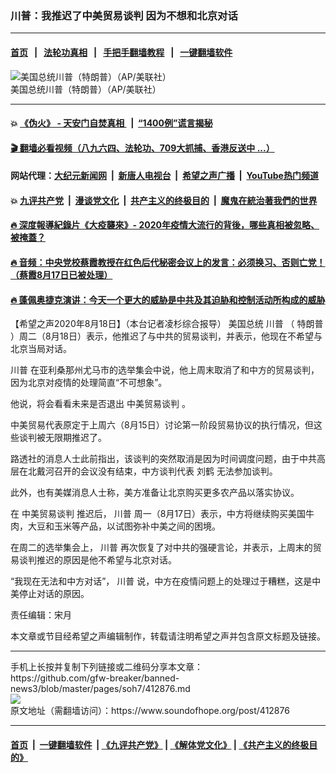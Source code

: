 ### 川普：我推迟了中美贸易谈判 因为不想和北京对话
------------------------

#### [首页](https://github.com/gfw-breaker/banned-news3/blob/master/README.md) &nbsp;&nbsp;|&nbsp;&nbsp; [法轮功真相](https://github.com/begood0513/basic/blob/master/README.md)  &nbsp;&nbsp;|&nbsp;&nbsp; [手把手翻墙教程](https://github.com/gfw-breaker/guides/wiki)  &nbsp;&nbsp;|&nbsp;&nbsp; [一键翻墙软件](https://github.com/gfw-breaker/nogfw/blob/master/README.md)  



<div><img alt="美国总统川普（特朗普）（AP/美联社）" src="https://img.soundofhope.org/2020-08/22221-1597794480287.jpeg"/>
<br/><figcaption class="caption">
 美国总统川普（特朗普）（AP/美联社）
</figcaption></div><hr/>

#### 💥 [《伪火》 - 天安门自焚真相 ](http://141.164.51.119:10000/videos/blog/weihuo.html)&nbsp; |&nbsp; [“1400例”谎言揭秘  ](http://141.164.51.119:10000/videos/blog/jiexi1400.html)

#### [ 🎬  翻墙必看视频（八九六四、法轮功、709大抓捕、香港反送中 ...）](https://github.com/gfw-breaker/links/blob/master/banned.md)

#### 网站代理：[大纪元新闻网](http://167.172.10.89:10080/gb/) &nbsp;|&nbsp; [新唐人电视台](http://167.172.10.89:8808/gb/) &nbsp;|&nbsp; [希望之声广播](http://167.172.10.89/radio.html) &nbsp;|&nbsp; [YouTube热门频道](http://158.247.203.241/youtube.html)

#### 💥 [九评共产党](http://141.164.51.119:10000/videos/res/jiuping/)&nbsp; |&nbsp; [漫谈党文化](http://141.164.51.119:10000/videos/res/mtdwh/)&nbsp; |&nbsp; [共产主义的终极目的](http://141.164.51.119:10000/videos/res/zjmd/)&nbsp; |&nbsp; [魔鬼在統治著我們的世界](http://141.164.51.119:10000/videos/res/TheSpecter/)  

#### [ 🔥  深度報導紀錄片《大疫襲來》- 2020年疫情大流行的背後，哪些真相被忽略、被掩蓋？](http://141.164.51.119:10000/videos/news/../corona/index.html)

#### [ 🔥  音频：中央党校蔡霞教授在红色后代秘密会议上的发言：必须换习、否则亡党！（蔡霞8月17日已被处理）](http://141.164.51.119:10000/videos/news/caixia.html)

#### [ 🔥  蓬佩奥捷克演讲：今天一个更大的威胁是中共及其迫胁和控制活动所构成的威胁](http://141.164.51.119:10000/videos/news/pompeo6.html)

<div><div class="Content__Wrapper sc-1bvya0-0 grZQxZ">
 <p class="meta-top">
  <span class="meta">
   【希望之声2020年8月18日】（本台记者凌杉综合报导）
  </span>
  美国总统
  <ok href="/term/1041">
   川普
  </ok>
  （
  <ok href="/term/1576">
   特朗普
  </ok>
  ）周二（8月18日）表示，他推迟了与中共的贸易谈判，并表示，他现在不希望与北京当局对话。
 </p>
 <p>
  <ok href="/term/1041">
   川普
  </ok>
  在亚利桑那州尤马市的选举集会中说，他上周末取消了和中方的贸易谈判，因为北京对疫情的处理简直“不可想象”。
 </p>
 <div class="AD_Embed__Wrap-sc-1xslmin-0 igMuqX module desktop">
  <div>
  </div>
 </div>
 <p>
  他说，将会看看未来是否退出
  <ok href="/term/2106">
   中美贸易谈判
  </ok>
  。
 </p>
 <p>
  中美贸易代表原定于上周六（8月15日）讨论第一阶段贸易协议的执行情况，但这些谈判被无限期推迟了。
 </p>
 <p>
  路透社的消息人士此前指出，该谈判的突然取消是因为时间调度问题，由于中共高层在北戴河召开的会议没有结束，中方谈判代表
  <ok href="/term/7996">
   刘鹤
  </ok>
  无法参加谈判。
 </p>
 <p>
  此外，也有美媒消息人士称，美方准备让北京购买更多农产品以落实协议。
 </p>
 <p>
  在
  <ok href="/term/2106">
   中美贸易谈判
  </ok>
  推迟后，
  <ok href="/term/1041">
   川普
  </ok>
  周一（8月17日）表示，中方将继续购买美国牛肉，大豆和玉米等产品，以试图弥补中美之间的困境。
 </p>
 <p>
  在周二的选举集会上，
  <ok href="/term/1041">
   川普
  </ok>
  再次恢复了对中共的强硬言论，并表示，上周末的贸易谈判推迟的原因是他不希望与北京对话。
 </p>
 <p>
  “我现在无法和中方对话”，
  <ok href="/term/1041">
   川普
  </ok>
  说，中方在疫情问题上的处理过于糟糕，这是中美停止对话的原因。
 </p>
 <p class="meta-btm">
  责任编辑：宋月
 </p>
 <p class="meta-btm">
  本文章或节目经希望之声编辑制作，转载请注明希望之声并包含原文标题及链接。
 </p>
</div>
</div>
<hr/>
手机上长按并复制下列链接或二维码分享本文章：<br/>
https://github.com/gfw-breaker/banned-news3/blob/master/pages/soh7/412876.md <br/>
<a href='https://github.com/gfw-breaker/banned-news3/blob/master/pages/soh7/412876.md'><img src='https://github.com/gfw-breaker/banned-news3/blob/master/pages/soh7/412876.md.png'/></a> <br/>
原文地址（需翻墙访问）：https://www.soundofhope.org/post/412876


------------------------
#### [首页](https://github.com/gfw-breaker/banned-news3/blob/master/README.md) &nbsp;|&nbsp; [一键翻墙软件](https://github.com/gfw-breaker/nogfw/blob/master/README.md) &nbsp;| [《九评共产党》](https://github.com/gfw-breaker/9ping.md/blob/master/README.md#九评之一评共产党是什么) | [《解体党文化》](https://github.com/gfw-breaker/jtdwh.md/blob/master/README.md) | [《共产主义的终极目的》](https://github.com/gfw-breaker/gczydzjmd.md/blob/master/README.md)


<img src='http://gfw-breaker.win/banned-news3/pages/soh7/412876.md' width='0px' height='0px'/>